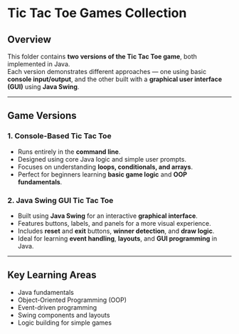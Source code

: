 # Tic Tac Toe Games Collection

## Overview
This folder contains **two versions of the Tic Tac Toe game**, both implemented in Java.  
Each version demonstrates different approaches — one using basic **console input/output**, and the other built with a **graphical user interface (GUI)** using **Java Swing**.

---

## Game Versions

### 1. Console-Based Tic Tac Toe
- Runs entirely in the **command line**.  
- Designed using core Java logic and simple user prompts.  
- Focuses on understanding **loops, conditionals, and arrays**.  
- Perfect for beginners learning **basic game logic** and **OOP fundamentals**.

### 2️. Java Swing GUI Tic Tac Toe
- Built using **Java Swing** for an interactive **graphical interface**.  
- Features buttons, labels, and panels for a more visual experience.  
- Includes **reset** and **exit** buttons, **winner detection**, and **draw logic**.  
- Ideal for learning **event handling**, **layouts**, and **GUI programming** in Java.

---

## Key Learning Areas
- Java fundamentals  
- Object-Oriented Programming (OOP)  
- Event-driven programming  
- Swing components and layouts  
- Logic building for simple games




